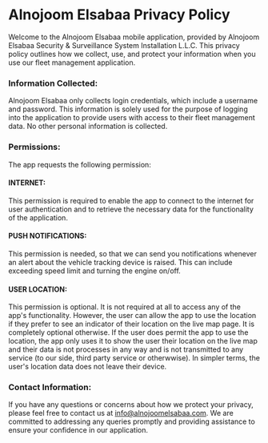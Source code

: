 # Alnojoom Elsabaa Privacy Policy

Welcome to the Alnojoom Elsabaa mobile application, provided by Alnojoom Elsabaa Security & Surveillance System Installation L.L.C. This privacy policy outlines how we collect, use, and protect your information when you use our fleet management application.
<br />
### Information Collected:
Alnojoom Elsabaa only collects login credentials, which include a username and password. This information is solely used for the purpose of logging into the application to provide users with access to their fleet management data. No other personal information is collected.
<br/>
### Permissions:
The app requests the following permission:
<br/>
#### INTERNET: 
This permission is required to enable the app to connect to the internet for user authentication and to retrieve the necessary data for the functionality of the application.
<br/>
#### PUSH NOTIFICATIONS:
This permission is needed, so that we can send you notifications whenever an alert about the vehicle tracking device is raised. This can include exceeding speed limit and turning the engine on/off.
<br />
#### USER LOCATION:
This permission is optional. It is not required at all to access any of the app's functionality. However, the user can allow the app to use the location if they prefer to see an indicator of their location on the live map page. It is completely optional otherwise.
If the user does permit the app to use the location, the app only uses it to show the user their location on the live map and their data is not processes in any way and is not transmitted to any service (to our side, third party service or otherwwise). In simpler terms, the user's location data does not leave their device.
<br />
### Contact Information:
If you have any questions or concerns about how we protect your privacy, please feel free to contact us at info@alnojoomelsabaa.com. We are committed to addressing any queries promptly and providing assistance to ensure your confidence in our application.
